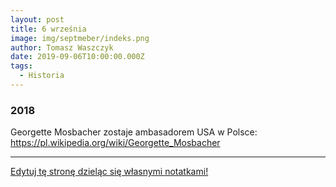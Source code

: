 ```yaml
---
layout: post
title: 6 września
image: img/septmeber/indeks.png
author: Tomasz Waszczyk
date: 2019-09-06T10:00:00.000Z
tags:
  - Historia
---
```


### 2018

Georgette Mosbacher zostaje ambasadorem USA w Polsce: https://pl.wikipedia.org/wiki/Georgette_Mosbacher

---

<a href="https://github.com/TomaszWaszczyk/historia.waszczyk.com/edit/master/src/content/september-6.md" target="_blank">Edytuj tę stronę dzieląc się własnymi notatkami!</a>
